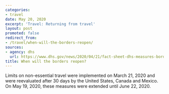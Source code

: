 ```yaml
---
categories:
- travel
date: May 20, 2020
excerpt: 'Travel: Returning from travel'
layout: post
promoted: false
redirect_from:
- /travel/when-will-the-borders-reopen/
sources:
- agency: dhs
  url: https://www.dhs.gov/news/2020/04/21/fact-sheet-dhs-measures-border-limit-further-spread-coronavirus
title: When will the borders reopen?
---
```


Limits on non-essential travel were implemented on March 21, 2020 and were reevaluated after 30 days by the United States, Canada and Mexico. On May 19, 2020, these measures were extended until June 22, 2020.